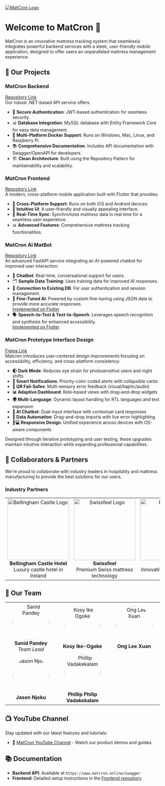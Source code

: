 <a name="top"></a>
[![MatCron Logo](https://i.ibb.co/bn8mt7h/Screenshot-2025-04-21-at-22-22-58.png)]([https://mahara.dkit.ie/view/view.php?t=WjyNFEmzOM1LJIvBZhRQ](https://mahara.dkit.ie/view/view.php?t=WjyNFEmzOM1LJIvBZhRQ))

# Welcome to MatCron 👋

MatCron is an innovative mattress tracking system that seamlessly integrates powerful backend services with a sleek, user-friendly mobile application, designed to offer users an unparalleled mattress management experience.

## 🚀 Our Projects

### **MatCron Backend**  
[Repository Link](https://github.com/MatCron/MatCron)  
Our robust .NET-based API service offers:

- 🔐 **Secure Authentication**: JWT-based authentication for seamless security.
- 📊 **Database Integration**: MySQL database with Entity Framework Core for easy data management.
- 🐳 **Multi-Platform Docker Support**: Runs on Windows, Mac, Linux, and Raspberry Pi.
- 📚 **Comprehensive Documentation**: Includes API documentation with Swagger/OpenAPI for developers.
- 🏗️ **Clean Architecture**: Built using the Repository Pattern for maintainability and scalability.

### **MatCron Frontend**  
[Repository Link](https://github.com/MatCron/Matcron-Frontend)  
A modern, cross-platform mobile application built with Flutter that provides:

- 📱 **Cross-Platform Support**: Runs on both iOS and Android devices.
- 🎨 **Intuitive UI**: A user-friendly and visually appealing interface.
- 🔄 **Real-Time Sync**: Synchronizes mattress data in real time for a seamless user experience.
- 📊 **Advanced Features**: Comprehensive mattress tracking functionalities.

### **MatCron AI MatBot**  
[Repository Link](https://github.com/MatCron/MatCron_AI_Chatbot)  
An advanced FastAPI service integrating an AI-powered chatbot for improved user interaction:

- 🤖 **Chatbot**: Real-time, conversational support for users.
- 🗂️ **Sample Data Training**: Uses training data for improved AI responses.
- 🔌 **Connection to Existing DB**: For user authentication and session management.
- 🔧 **Fine-Tuned AI**: Powered by custom fine-tuning using JSON data to provide more accurate responses.  
  [Implemented on Flutter](https://github.com/MatCron/Matcron-Frontend/tree/ChatBot)
- 🗣️ **Speech-to-Text & Text-to-Speech**: Leverages speech recognition and synthesis for enhanced accessibility.  
  [Implemented on Flutter](https://github.com/MatCron/Matcron-Frontend/tree/ChatBot)

### **MatCron Prototype Interface Design**
[Figma Link](https://www.figma.com/design/UcG5FPE8pybCFtc2ZQ46ae/Log-In-Page(App)?node-id=0-1&node-type=canvas&t=PAUlfSERZgtYUVgz-0&fuid=1189251950593237104) <br/>
Matcron introduces user-centered design improvements focusing on accessibility, efficiency, and cross-platform consistency:

- **🌓 Dark Mode**: Reduces eye strain for photosensitive users and night shifts  
- **🔔 Smart Notifications**: Priority-color coded alerts with collapsible cards  
- **📱 QR Fail-Safes**: Multi-sensory error feedback (visual/haptic/audio)  
- **📊 Adaptive Dashboard**: Role-based views with drag-and-drop widgets  
- **🌍 Multi-Language**: Dynamic layout handling for RTL languages and text expansion  
- **🤖 AI Chatbot**: Dual-input interface with contextual card responses  
- **📂 Data Automation**: Drag-and-drop imports with live error highlighting  
- **📱💻 Responsive Design**: Unified experience across devices with OS-aware components  

Designed through iterative prototyping and user testing, these upgrades maintain intuitive interaction while expanding professional capabilities. 

## 🤝 Collaborators & Partners

We're proud to collaborate with industry leaders in hospitality and mattress manufacturing to provide the best solutions for our users.

### **Industry Partners**
<div align="center">
  <table>
    <tr>
      <td align="center" width="300px">
        <img src="https://static.arocdn.com/Sites/50/bellinghamcastle/Assets/Images/logo.svg?v=1" width="200px" alt="Bellingham Castle Logo"/>
        <br/>
        <b>Bellingham Castle Hotel</b>
        <br/>
        Luxury castle hotel in Ireland
      </td>
      <td align="center" width="300px">
        <img src="https://encrypted-tbn0.gstatic.com/images?q=tbn:ANd9GcQ4l7eeev_hWGUgyFc1SjcFRAylYhmEuXtiWA&s" width="200px" alt="Swissfeel Logo"/>
        <br/>
        <b>Swissfeel</b>
        <br/>
        Premium Swiss mattress technology
      </td>
      <td align="center" width="300px">
        <img src="https://api.aircraftit.com/FileCollection(guid'130409ac-8789-44b6-beb3-797a24147330')/Data" width="200px" alt="Redifly Logo"/>
        <br/>
        <b>Redifly</b>
        <br/>
        Innovative sleep solutions provider
      </td>
    </tr>
  </table>
</div>

## 👥 Our Team

<div align="center">
  <table>
    <tr>
      <td align="center" width="200px">
        <img src="https://media.licdn.com/dms/image/v2/D4E03AQG5z4bt_-HSEQ/profile-displayphoto-shrink_800_800/profile-displayphoto-shrink_800_800/0/1694200327267?e=1753315200&v=beta&t=WAYP84hfJYSwLkuw-UA9B7mcGZGzVGh8qxQdjUS7hWo" width="120px" style="border-radius: 50%;" alt="Sanid Pandey"/>
        <br/><b>Sanid Pandey</b>
        <br/><i>Team Lead</i>
      </td>
      <td align="center" width="200px">
        <img src="https://media.licdn.com/dms/image/v2/D4E03AQGjYBDnbrITgA/profile-displayphoto-shrink_800_800/profile-displayphoto-shrink_800_800/0/1695980418486?e=1753315200&v=beta&t=REE-HzUuvCsqO6N1kOovXHy7n76VmD8uo84nHRsPUks" width="120px" style="border-radius: 50%;" alt="Kosy Ike-Ogoke"/>
        <br/><b>Kosy Ike-Ogoke</b>
      </td>
      <td align="center" width="200px">
        <img src="https://media.licdn.com/dms/image/v2/C5603AQHx5YMNm1BzQg/profile-displayphoto-shrink_800_800/profile-displayphoto-shrink_800_800/0/1633802150095?e=1753315200&v=beta&t=g8bdvj61gVyAaUgrMgf0IKjt83bqm6nLtKWo1T4qYME" width="120px" style="border-radius: 50%;" alt="Ong Lee Xuan"/>
        <br/><b>Ong Lee Xuan</b>
      </td>
    </tr>
    <tr>
      <td align="center" width="200px">
        <img src="https://media.licdn.com/dms/image/v2/D4E03AQHbgIz5MBvgwA/profile-displayphoto-shrink_800_800/B4EZYuXHoIHcAc-/0/1744534535137?e=1753315200&v=beta&t=iUpNzy4S2qAx1bhmM_0SEjK0CcOHr7pdP6a_s3o-l9Q" width="120px" style="border-radius: 50%;" alt="Jason Njoku"/>
        <br/><b>Jason Njoku</b>
      </td>
      <td align="center" width="200px">
        <img src="https://media.licdn.com/dms/image/v2/D4E03AQHbRF0hcu4tzA/profile-displayphoto-shrink_800_800/profile-displayphoto-shrink_800_800/0/1698126238163?e=1753315200&v=beta&t=zqMjAxmqzODTQERbdzmH80bwwig9-fCDBDHMKQUlcgI" width="120px" style="border-radius: 50%;" alt="Phillip Vadakekalam"/>
        <br/><b>Phillip Philip Vadakekalam</b>
      </td>
    </tr>
  </table>
</div>


## 📺 YouTube Channel

Stay updated with our latest features and tutorials:

- 🎥 [MatCron YouTube Channel](https://www.youtube.com/@MATCRON-e4o) - Watch our product demos and guides

## 📚 Documentation

- **Backend API**: Available at `https://www.matcron.online/swagger`
- **Frontend**: Detailed setup instructions in the [Frontend repository](https://github.com/MatCron/Matcron-Frontend)

